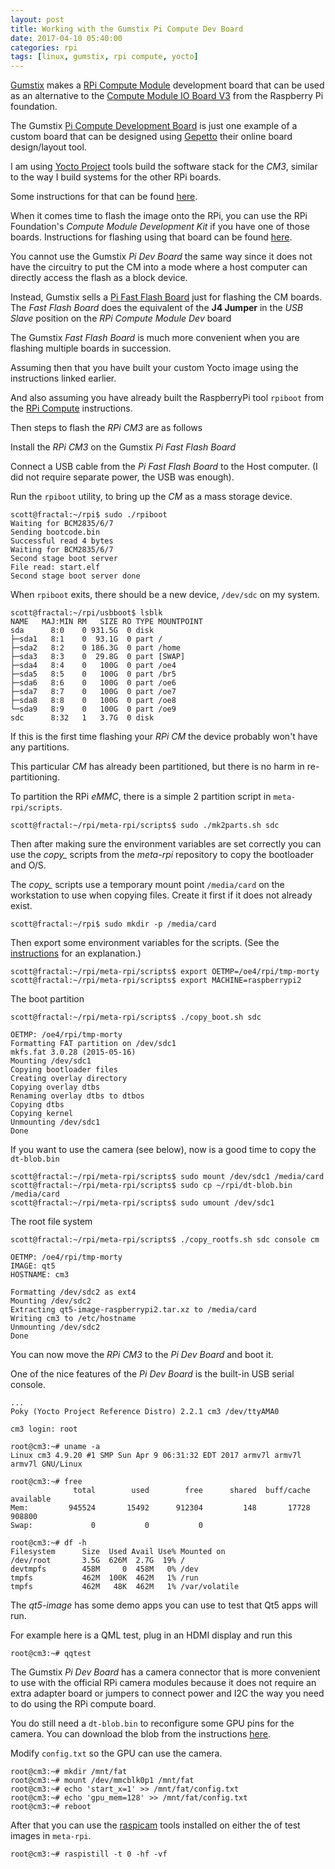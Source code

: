 ```yaml
---
layout: post
title: Working with the Gumstix Pi Compute Dev Board
date: 2017-04-10 05:40:00
categories: rpi
tags: [linux, gumstix, rpi compute, yocto]
---
```


[Gumstix][gumstix] makes a [RPi Compute Module][rpi-compute3] development board that can be used as an alternative to the [Compute Module IO Board V3][rpi-compute-module-dev-kit] from the Raspberry Pi foundation.

The Gumstix [Pi Compute Development Board][gumstix-pi-dev-board] is just one example of a custom board that can be designed using [Gepetto][gumstix-gepetto] their online board design/layout tool.

I am using [Yocto Project][yocto] tools build the software stack for the *CM3*, similar to the way I build systems for the other RPi boards.

Some instructions for that can be found [here][jumpnow-yocto-rpi].

When it comes time to flash the image onto the RPi, you can use the RPi Foundation's *Compute Module Development Kit* if you have one of those boards. Instructions for flashing using that board can be found [here][jumpnow-rpi-compute].

You cannot use the Gumstix *Pi Dev Board* the same way since it does not have the circuitry to put the CM into a mode where a host computer can directly access the flash as a block device.

Instead, Gumstix sells a [Pi Fast Flash Board][gumstix-pi-fast-flash-board] just for flashing the CM boards. The *Fast Flash Board* does the equivalent of the **J4 Jumper** in the *USB Slave* position on the *RPi Compute Module Dev* board

The Gumstix *Fast Flash Board* is much more convenient when you are flashing multiple boards in succession.

Assuming then that you have built your custom Yocto image using the instructions linked earlier.

And also assuming you have already built the RaspberryPi tool `rpiboot` from the [RPi Compute][jumpnow-rpi-compute] instructions.

Then steps to flash the *RPi CM3* are as follows

Install the *RPi CM3* on the Gumstix *Pi Fast Flash Board*

Connect a USB cable from the *Pi Fast Flash Board* to the Host computer. (I did not require separate power, the USB was enough).

Run the `rpiboot` utility, to bring up the *CM* as a mass storage device.

    scott@fractal:~/rpi$ sudo ./rpiboot
    Waiting for BCM2835/6/7
    Sending bootcode.bin
    Successful read 4 bytes
    Waiting for BCM2835/6/7
    Second stage boot server
    File read: start.elf
    Second stage boot server done


When `rpiboot` exits, there should be a new device, `/dev/sdc` on my system.

    scott@fractal:~/rpi/usbboot$ lsblk
    NAME   MAJ:MIN RM   SIZE RO TYPE MOUNTPOINT
    sda      8:0    0 931.5G  0 disk
    ├─sda1   8:1    0  93.1G  0 part /
    ├─sda2   8:2    0 186.3G  0 part /home
    ├─sda3   8:3    0  29.8G  0 part [SWAP]
    ├─sda4   8:4    0   100G  0 part /oe4
    ├─sda5   8:5    0   100G  0 part /br5
    ├─sda6   8:6    0   100G  0 part /oe6
    ├─sda7   8:7    0   100G  0 part /oe7
    ├─sda8   8:8    0   100G  0 part /oe8
    └─sda9   8:9    0   100G  0 part /oe9
    sdc      8:32   1   3.7G  0 disk


If this is the first time flashing your *RPi CM* the device probably won't have any partitions.

This particular *CM* has already been partitioned, but there is no harm in re-partitioning.

To partition the RPi *eMMC*, there is a simple 2 partition script in `meta-rpi/scripts`.

    scott@fractal:~/rpi/meta-rpi/scripts$ sudo ./mk2parts.sh sdc


Then after making sure the environment variables are set correctly you can use the *copy_* scripts from   the *meta-rpi* repository to copy the bootloader and O/S.

The *copy_* scripts use a temporary mount point `/media/card` on the workstation to use when copying files. Create it first if it does not already exist.

    scott@fractal:~/rpi$ sudo mkdir -p /media/card

Then export some environment variables for the scripts. (See the [instructions][jumpnow-yocto-rpi] for an explanation.)

    scott@fractal:~/rpi/meta-rpi/scripts$ export OETMP=/oe4/rpi/tmp-morty
    scott@fractal:~/rpi/meta-rpi/scripts$ export MACHINE=raspberrypi2

The boot partition

    scott@fractal:~/rpi/meta-rpi/scripts$ ./copy_boot.sh sdc

    OETMP: /oe4/rpi/tmp-morty
    Formatting FAT partition on /dev/sdc1
    mkfs.fat 3.0.28 (2015-05-16)
    Mounting /dev/sdc1
    Copying bootloader files
    Creating overlay directory
    Copying overlay dtbs
    Renaming overlay dtbs to dtbos
    Copying dtbs
    Copying kernel
    Unmounting /dev/sdc1
    Done

If you want to use the camera (see below), now is a good time to copy the `dt-blob.bin`

    scott@fractal:~/rpi/meta-rpi/scripts$ sudo mount /dev/sdc1 /media/card
    scott@fractal:~/rpi/meta-rpi/scripts$ sudo cp ~/rpi/dt-blob.bin /media/card
    scott@fractal:~/rpi/meta-rpi/scripts$ sudo umount /dev/sdc1

The root file system

    scott@fractal:~/rpi/meta-rpi/scripts$ ./copy_rootfs.sh sdc console cm

    OETMP: /oe4/rpi/tmp-morty
    IMAGE: qt5
    HOSTNAME: cm3

    Formatting /dev/sdc2 as ext4
    Mounting /dev/sdc2
    Extracting qt5-image-raspberrypi2.tar.xz to /media/card
    Writing cm3 to /etc/hostname
    Unmounting /dev/sdc2
    Done


You can now move the *RPi CM3* to the *Pi Dev Board* and boot it.

One of the nice features of the *Pi Dev Board* is the built-in USB serial console.

    ...
    Poky (Yocto Project Reference Distro) 2.2.1 cm3 /dev/ttyAMA0

    cm3 login: root

    root@cm3:~# uname -a
    Linux cm3 4.9.20 #1 SMP Sun Apr 9 06:31:32 EDT 2017 armv7l armv7l armv7l GNU/Linux

    root@cm3:~# free
                  total        used        free      shared  buff/cache   available
    Mem:         945524       15492      912304         148       17728      908800
    Swap:             0           0           0

    root@cm3:~# df -h
    Filesystem      Size  Used Avail Use% Mounted on
    /dev/root       3.5G  626M  2.7G  19% /
    devtmpfs        458M     0  458M   0% /dev
    tmpfs           462M  100K  462M   1% /run
    tmpfs           462M   48K  462M   1% /var/volatile


The *qt5-image* has some demo apps you can use to test that Qt5 apps will run.

For example here is a QML test, plug in an HDMI display and run this

    root@cm3:~# qqtest


The Gumstix *Pi Dev Board* has a camera connector that is more convenient to use with the official RPi camera modules because it does not require an extra adapter board or jumpers to connect power and I2C the way you need to do using the RPi compute board.

You do still need a `dt-blob.bin` to reconfigure some GPU pins for the camera. You can download the blob from the instructions [here][rpi-cm-camera].

Modify `config.txt` so the GPU can use the camera.

    root@cm3:~# mkdir /mnt/fat
    root@cm3:~# mount /dev/mmcblk0p1 /mnt/fat
    root@cm3:~# echo 'start_x=1' >> /mnt/fat/config.txt
    root@cm3:~# echo 'gpu_mem=128' >> /mnt/fat/config.txt
    root@cm3:~# reboot


After that you can use the [raspicam][raspicam] tools installed on either the of test images in `meta-rpi`.

    root@cm3:~# raspistill -t 0 -hf -vf


[gumstix]: http://www.gumstix.com
[rpi-compute3]: https://www.raspberrypi.org/products/compute-module-3/
[rpi-compute-module-dev-kit]: https://www.raspberrypi.org/products/compute-module-io-board-v3/
[gumstix-pi-dev-board]: https://store.gumstix.com/expansion/gumstix-pi-compute-dev-board.html
[gumstix-gepetto]: https://www.gumstix.com/geppetto/
[yocto]: https://www.yoctoproject.org
[jumpnow-yocto-rpi]: https://jumpnowtek.com/rpi/Raspberry-Pi-Systems-with-Yocto.html
[jumpnow-rpi-compute]: https://jumpnowtek.com/rpi/Working-with-the-raspberry-pi-compute.html
[gumstix-pi-fast-flash-board]: https://store.gumstix.com/raspberry-pi-cm-fast-flash.html
[bbb-upgrades]: https://jumpnowtek.com/beaglebone/Upgrade-strategy-for-BBB.html
[rpi-cm-camera]: https://www.raspberrypi.org/documentation/hardware/computemodule/cmio-camera.md
[raspicam]: https://www.raspberrypi.org/documentation/raspbian/applications/camera.md
